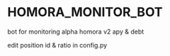# HOMORA_MONITOR_BOT
bot for monitoring alpha homora v2 apy &amp; debt

edit position id & ratio in config.py
